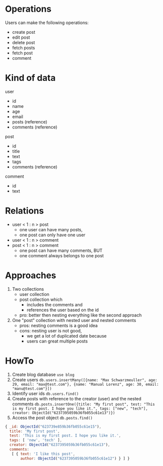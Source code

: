 # Operations

Users can make the following operations:

- create post
- edit post
- delete post
- fetch posts
- fetch post
- comment

# Kind of data

user

- id
- name
- age
- email
- posts (reference)
- comments (reference)

post

- id
- title
- text
- tags
- comments (reference)

comment

- id
- text

# Relations

- user < 1 : n > post
  - one user can have many posts,
  - one post can only have one user
- user < 1 : n > comment
- post < 1 : n > comment
  - one post can have many comments, BUT
  - one comment always belongs to one post

# Approaches

1. Two collections
   - user collection
   - post collection which
     - includes the comments and
     - references the user based on the id
   - pro: better then nesting everything like the second approach
2. One "post" collection with nested user and nested comments
   - pros: nesting comments is a good idea
   - cons: nesting user is not good,
     - we get a lot of duplicated date because
     - users can great multiple posts

# HowTo

1. Create blog database `use blog`
2. Create users `db.users.insertMany([{name: "Max Schwarzmeuller", age: 29, email: "max@test.com"}, {name: "Manual Lorenz", age: 30, email: "manu@test.com"}])`
3. Identify user ids `db.users.find()`
4. Create posts with reference to the creator (user) and the nested comments `db.posts.insertOne({title: "My first post", test: "This is my first post. I hope you like it.", tags: ["new", "tech"], creator: ObjectId("6237395059b36fb055c61e13")})`
5. Access the post object `db.posts.find()`

```javascript
{ _id: ObjectId("623739e859b36fb055c61e15"),
  title: 'My first post',
  test: 'This is my first post. I hope you like it.',
  tags: [ 'new', 'tech' ],
  creator: ObjectId("6237395059b36fb055c61e13"),
  comments:
   [ { text: 'I like this post',
       author: ObjectId("6237395059b36fb055c61e12") } ] }
```
